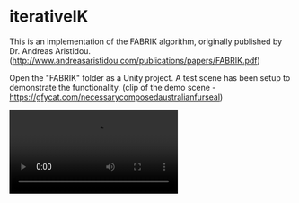 # iterativeIK

This is an implementation of the FABRIK algorithm, originally published by Dr. Andreas Aristidou. 
(http://www.andreasaristidou.com/publications/papers/FABRIK.pdf)

Open the "FABRIK" folder as a Unity project. A test scene has been setup to demonstrate the functionality.
(clip of the demo scene - https://gfycat.com/necessarycomposedaustralianfurseal)

![Alt Text](https://thumbs.gfycat.com/NecessaryComposedAustralianfurseal-mobile.mp4)
